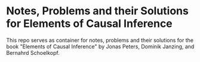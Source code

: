 # Notes, Problems and their Solutions for Elements of Causal Inference

This repo serves as container for notes, problems and their solutions for the
book "Elements of Causal Inference" by Jonas Peters, Dominik Janzing, and Bernahrd
Schoelkopf.
